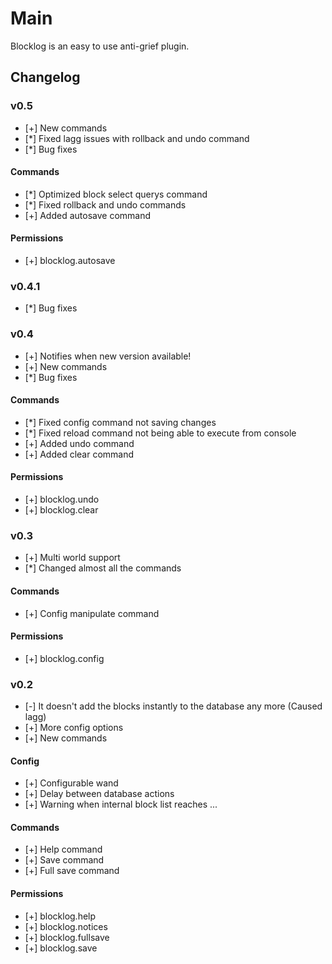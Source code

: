 Main
===========
Blocklog is an easy to use anti-grief plugin.

Changelog
-----------

### v0.5 ###
* [+] New commands
* [*] Fixed lagg issues with rollback and undo command
* [*] Bug fixes

#### Commands ####
* [*] Optimized block select querys command
* [*] Fixed rollback and undo commands
* [+] Added autosave command

#### Permissions ####
* [+] blocklog.autosave

### v0.4.1 ###
* [*] Bug fixes

### v0.4 ###
* [+] Notifies when new version available!
* [+] New commands
* [*] Bug fixes

#### Commands ####
* [*] Fixed config command not saving changes
* [*] Fixed reload command not being able to execute from console
* [+] Added undo command
* [+] Added clear command

#### Permissions ####
* [+] blocklog.undo
* [+] blocklog.clear

### v0.3 ###
* [+] Multi world support
* [*] Changed almost all the commands

#### Commands ####
* [+] Config manipulate command

#### Permissions ####
* [+] blocklog.config

### v0.2 ###
* [-] It doesn't add the blocks instantly to the database any more (Caused lagg)
* [+] More config options
* [+] New commands

#### Config ####
* [+] Configurable wand
* [+] Delay between database actions
* [+] Warning when internal block list reaches ...

#### Commands ####
* [+] Help command
* [+] Save command
* [+] Full save command

#### Permissions ####
* [+] blocklog.help
* [+] blocklog.notices
* [+] blocklog.fullsave
* [+] blocklog.save